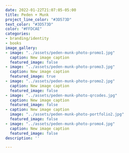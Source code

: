 ```yaml
---
date: 2022-01-22T21:07:05-05:00
title: Peden + Munk
project_line_color: "#3D573D"
text_color: "#3D573D"
color: "#FFDCAE"
categories:
- branding/identity
- books
image_gallery:
- image: "../assets/peden-munk-photo-promo1.jpg"
  caption: New image caption
  featured_image: false
- image: "../assets/peden-munk-photo-promo3.jpg"
  caption: New image caption
  featured_image: true
- image: "../assets/peden-munk-photo-promo2.jpg"
  caption: New image caption
  featured_image: false
- image: "../assets/peden-munk-photo-qrcodes.jpg"
  caption: New image caption
  featured_image: false
- caption: New image caption
  image: "../assets/peden-munk-photo-portfolio2.jpg"
  featured_image: false
- image: "../assets/peden-munk-photo-promo4.jpg"
  caption: New image caption
  featured_image: false
description: ''

---
```

